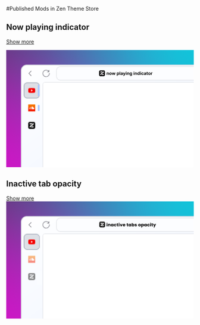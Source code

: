 #Published Mods in Zen Theme Store

## Now playing indicator

[Show more](https://github.com/benstone326/zen-mods/tree/main/%5BConfig%5D%20Now%20playing%20indicator)

![Now playing indicator cover image](https://github.com/benstone326/zen-mods/blob/main/%5BConfig%5D%20Now%20playing%20indicator/image.png)


## Inactive tab opacity

[Show more](https://github.com/benstone326/zen-mods/tree/main/%5BConfig%5D%20Inactive%20tab%20opacity)
![Inactive tab opacity cover image](https://github.com/benstone326/zen-mods/blob/main/%5BConfig%5D%20Inactive%20tab%20opacity/image.png)
